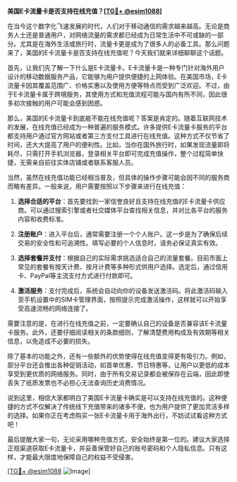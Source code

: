 **美国E卡流量卡是否支持在线充值？[[TG💪+ @esim1088](https://t.me/s/esim1088)]**

在当今这个数字化飞速发展的时代，人们对于移动通信的需求越来越高。无论是商务人士还是普通用户，对网络流量的需求都已经成为日常生活中不可或缺的一部分。尤其是在海外生活或旅行时，流量卡更是成为了很多人的必备工具。那么问题来了，美国的E卡流量卡是否支持在线充值呢？今天我们就来详细聊聊这个话题。

首先，让我们先了解一下什么是E卡流量卡。E卡流量卡是一种专门针对海外用户设计的移动数据服务产品，它能够为用户提供便捷的上网体验。在美国市场，E卡流量卡因其覆盖范围广、价格实惠以及使用方便等特点而受到广泛欢迎。不过，由于E卡流量卡属于跨境服务，其使用方式和充值流程可能与国内有所不同，因此很多初次接触的用户可能会感到困惑。

那么，美国的E卡流量卡到底能不能在线充值呢？答案是肯定的。随着互联网技术的发展，在线充值已经成为一种普遍的服务模式。许多提供E卡流量卡服务的平台都支持用户通过官方网站或者第三方支付工具进行在线充值。这种方式不仅节省了时间，还大大提高了用户的便利性。比如，当你在国外旅行时，如果发现流量即将耗尽，只需打开手机浏览器，登录相关平台即可完成充值操作，整个过程简单快捷，无需亲自前往实体店铺或者联系客服人员。

当然，虽然在线充值功能已经相当普及，但具体的操作步骤可能会因不同的服务商而略有差异。一般来说，用户需要按照以下步骤来进行在线充值：

1. **选择合适的平台**：首先要找到一家信誉良好且支持在线充值的E卡流量卡供应商。可以通过搜索引擎或者社交媒体平台查找相关信息，并对比各平台的服务内容和收费标准。
   
2. **注册账户**：进入平台后，通常需要注册一个个人账户。这一步是为了确保后续交易的安全性和可追溯性。填写必要的个人信息时，请务必保证真实有效。

3. **选择套餐并支付**：根据自己的实际需求挑选适合自己的流量套餐。目前市面上常见的套餐有按天计费、按月计费等多种形式供用户选择。选定后，通过信用卡、PayPal等主流支付方式进行付款即可。

4. **激活服务**：支付完成后，系统会自动向你的设备发送激活码。将此激活码输入至手机设置中的SIM卡管理界面，按照提示完成激活操作，这样就可以开始享受高速流畅的网络连接了。

需要注意的是，在进行在线充值之前，一定要确认自己的设备是否兼容该E卡流量卡服务。此外，还要仔细阅读相关的条款细则，了解清楚费用构成及有效期等相关信息，以免造成不必要的损失。

除了基本的功能之外，还有一些额外的优势使得在线充值变得更有吸引力。例如，部分平台还会推出各种促销活动，如首单优惠、节日特惠等，让用户以更低的成本享受到更优质的网络服务。同时，由于所有交易记录都会被保存在云端，因此即使丢失了纸质发票也不必担心无法查询历史消费情况。

说到这里，相信大家都明白了美国E卡流量卡确实是可以支持在线充值的。这种便捷的方式不仅解决了传统线下充值带来的诸多不便，也为用户提供了更加灵活多样的选择。如果你正在考虑购买一张E卡流量卡用于海外出行，不妨试试看这种方式吧！

最后提醒大家一句，无论采用哪种充值方式，安全始终是第一位的。建议大家选择正规渠道获取E卡流量卡，并妥善保管好自己的账号密码和个人隐私信息。只有这样，才能最大限度地保障自己的权益不受侵害。

[[TG💪+ @esim1088](https://t.me/s/esim1088) ![Image](https://i.postimg.cc/4NQfJmqS/Snipaste-2025-05-13-00-14-12.png)]
